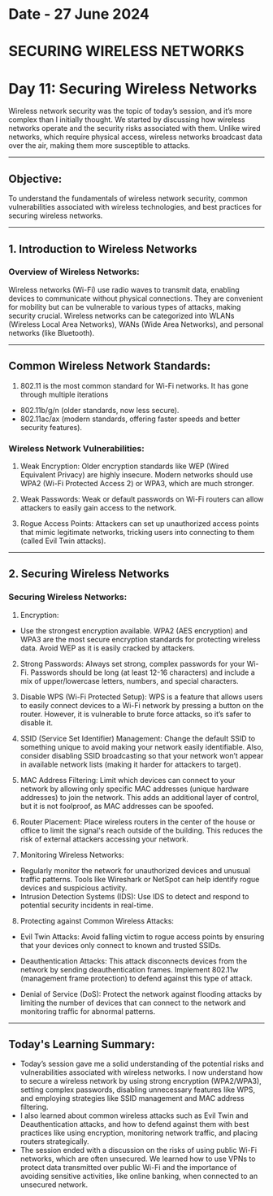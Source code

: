 # Date - 27 June 2024
# SECURING WIRELESS NETWORKS

# Day 11: Securing Wireless Networks
Wireless network security was the topic of today’s session, and it’s more complex than I initially thought. We started by discussing how wireless networks operate and the security risks associated with them. Unlike wired networks, which require physical access, wireless networks broadcast data over the air, making them more susceptible to attacks.

---

## Objective: 
To understand the fundamentals of wireless network security, common vulnerabilities associated with wireless technologies, and best practices for securing wireless networks.

---

## 1. Introduction to Wireless Networks
### Overview of Wireless Networks:
Wireless networks (Wi-Fi) use radio waves to transmit data, enabling devices to communicate without physical connections. They are convenient for mobility but can be vulnerable to various types of attacks, making security crucial.
Wireless networks can be categorized into WLANs (Wireless Local Area Networks), WANs (Wide Area Networks), and personal networks (like Bluetooth).

---

## Common Wireless Network Standards:
1. 802.11 is the most common standard for Wi-Fi networks. It has gone through multiple iterations
- 802.11b/g/n (older standards, now less secure).
- 802.11ac/ax (modern standards, offering faster speeds and better security features).

### Wireless Network Vulnerabilities:
1. Weak Encryption: Older encryption standards like WEP (Wired Equivalent Privacy) are highly insecure. Modern networks should use WPA2 (Wi-Fi Protected Access 2) or WPA3, which are much stronger.

2. Weak Passwords: Weak or default passwords on Wi-Fi routers can allow attackers to easily gain access to the network.

3. Rogue Access Points: Attackers can set up unauthorized access points that mimic legitimate networks, tricking users into connecting to them (called Evil Twin attacks).

---

## 2. Securing Wireless Networks
### Securing Wireless Networks:
1. Encryption:
- Use the strongest encryption available. WPA2 (AES encryption) and WPA3 are the most secure encryption standards for protecting wireless data. Avoid WEP as it is easily cracked by attackers.

2. Strong Passwords:
Always set strong, complex passwords for your Wi-Fi. Passwords should be long (at least 12-16 characters) and include a mix of upper/lowercase letters, numbers, and special characters.

3. Disable WPS (Wi-Fi Protected Setup):
WPS is a feature that allows users to easily connect devices to a Wi-Fi network by pressing a button on the router. However, it is vulnerable to brute force attacks, so it’s safer to disable it.

4. SSID (Service Set Identifier) Management:
Change the default SSID to something unique to avoid making your network easily identifiable. Also, consider disabling SSID broadcasting so that your network won’t appear in available network lists (making it harder for attackers to target).

5. MAC Address Filtering:
Limit which devices can connect to your network by allowing only specific MAC addresses (unique hardware addresses) to join the network. This adds an additional layer of control, but it is not foolproof, as MAC addresses can be spoofed.

6. Router Placement:
Place wireless routers in the center of the house or office to limit the signal's reach outside of the building. This reduces the risk of external attackers accessing your network.

7. Monitoring Wireless Networks:
- Regularly monitor the network for unauthorized devices and unusual traffic patterns. Tools like Wireshark or NetSpot can help identify rogue devices and suspicious activity.
- Intrusion Detection Systems (IDS): Use IDS to detect and respond to potential security incidents in real-time.

8. Protecting against Common Wireless Attacks:
- Evil Twin Attacks: Avoid falling victim to rogue access points by ensuring that your devices only connect to known and trusted SSIDs.

- Deauthentication Attacks: This attack disconnects devices from the network by sending deauthentication frames. Implement 802.11w (management frame protection) to defend against this type of attack.

- Denial of Service (DoS): Protect the network against flooding attacks by limiting the number of devices that can connect to the network and monitoring traffic for abnormal patterns.

---

## Today's Learning Summary:
- Today’s session gave me a solid understanding of the potential risks and vulnerabilities associated with wireless networks. I now understand how to secure a wireless network by using strong encryption (WPA2/WPA3), setting complex passwords, disabling unnecessary features like WPS, and employing strategies like SSID management and MAC address filtering.
- I also learned about common wireless attacks such as Evil Twin and Deauthentication attacks, and how to defend against them with best practices like using encryption, monitoring network traffic, and placing routers strategically.
- The session ended with a discussion on the risks of using public Wi-Fi networks, which are often unsecured. We learned how to use VPNs to protect data transmitted over public Wi-Fi and the importance of avoiding sensitive activities, like online banking, when connected to an unsecured network.
